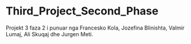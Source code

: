 # Third_Project_Second_Phase
Projekt 3 faza 2 i punuar nga Francesko Kola, Jozefina Blinishta, Valmir Lumaj, Ali Skuqaj dhe Jurgen Meti.
